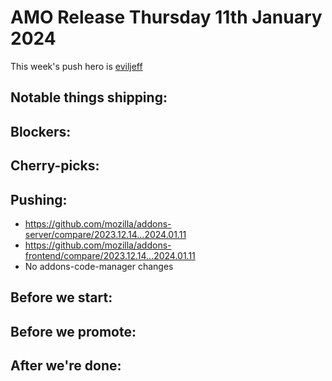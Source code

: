 # AMO Release Thursday 11th January 2024

This week's push hero is [eviljeff](https://github.com/eviljeff)

## Notable things shipping:

## Blockers:

## Cherry-picks:

## Pushing:

- https://github.com/mozilla/addons-server/compare/2023.12.14...2024.01.11
- https://github.com/mozilla/addons-frontend/compare/2023.12.14...2024.01.11
- No addons-code-manager changes

## Before we start:

## Before we promote:

## After we're done:
